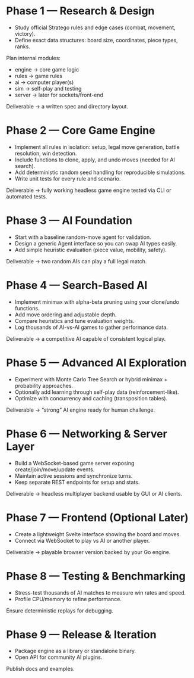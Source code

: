 # Phase 1 — Research & Design
- Study official Stratego rules and edge cases (combat, movement, victory).
- Define exact data structures: board size, coordinates, piece types, ranks.

Plan internal modules:
- engine → core game logic 
- rules → game rules
- ai → computer player(s)
- sim → self-play and testing
- server → later for sockets/front-end

Deliverable → a written spec and directory layout.

# Phase 2 — Core Game Engine
- Implement all rules in isolation: setup, legal move generation, battle resolution, win detection.
- Include functions to clone, apply, and undo moves (needed for AI search).
- Add deterministic random seed handling for reproducible simulations.
- Write unit tests for every rule and scenario.

Deliverable → fully working headless game engine tested via CLI or automated tests.

# Phase 3 — AI Foundation
- Start with a baseline random-move agent for validation.
- Design a generic Agent interface so you can swap AI types easily.
- Add simple heuristic evaluation (piece value, mobility, safety).

Deliverable → two random AIs can play a full legal match.

# Phase 4 — Search-Based AI
- Implement minimax with alpha-beta pruning using your clone/undo functions.
- Add move ordering and adjustable depth.
- Compare heuristics and tune evaluation weights.
- Log thousands of AI-vs-AI games to gather performance data.

Deliverable → a competitive AI capable of consistent logical play.

# Phase 5 — Advanced AI Exploration
- Experiment with Monte Carlo Tree Search or hybrid minimax + probability approaches.
- Optionally add learning through self-play data (reinforcement-like).
- Optimize with concurrency and caching (transposition tables).

Deliverable → “strong” AI engine ready for human challenge.

# Phase 6 — Networking & Server Layer
- Build a WebSocket-based game server exposing create/join/move/update events.
- Maintain active sessions and synchronize turns.
- Keep separate REST endpoints for setup and stats.

Deliverable → headless multiplayer backend usable by GUI or AI clients.

# Phase 7 — Frontend (Optional Later)
- Create a lightweight Svelte interface showing the board and moves.
- Connect via WebSocket to play vs AI or another player.

Deliverable → playable browser version backed by your Go engine.

# Phase 8 — Testing & Benchmarking
- Stress-test thousands of AI matches to measure win rates and speed.
- Profile CPU/memory to refine performance.

Ensure deterministic replays for debugging.

# Phase 9 — Release & Iteration
- Package engine as a library or standalone binary.
- Open API for community AI plugins.

Publish docs and examples.
